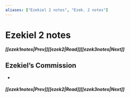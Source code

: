 ```yaml
---
aliases: ["Ezekiel 2 notes", "Ezek. 2 notes"]
---
```

# Ezekiel 2 notes
##### <span class=arrow-left></span>[[ezek1notes|Prev]]<span class=navigation-separator></span>[[ezek2|Read]]<span class=navigation-separator></span>[[ezek3notes|Next]]<span class=arrow-right></span>
## Ezekiel’s Commission
- 
##### <span class=arrow-left></span>[[ezek1notes|Prev]]<span class=navigation-separator></span>[[ezek2|Read]]<span class=navigation-separator></span>[[ezek3notes|Next]]<span class=arrow-right></span>